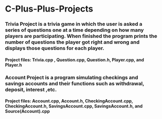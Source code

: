 # C-Plus-Plus-Projects
### Trivia Project is a trivia game in which the user is asked a series of questions one at a time depending on how many players are participating. When finished the program prints the number of questions the player got right and wrong and displays those questions for each player.
#### Project files: Trivia.cpp , Question.cpp, Question.h, Player.cpp, and Player.h

### Account Project is a program simulating checkings and savings accounts and their functions such as withdrawal, deposit, interest ,etc.
#### Project files: Account.cpp, Account.h, CheckingAccount.cpp, CheckingAccount.h, SavingsAccount.cpp, SavingsAccount.h, and Source(Account).cpp
